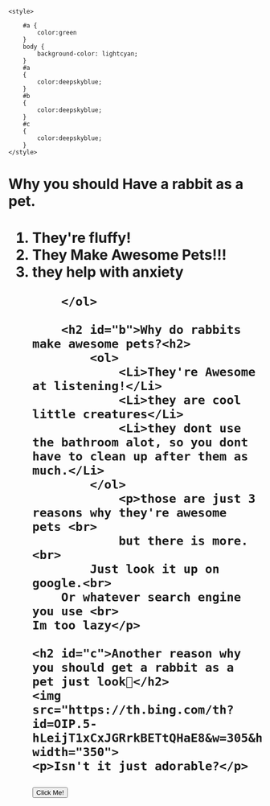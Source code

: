 <!DOCTYPE html>
<html lang="en">
<head>
    <meta charset="UTF-8">
    <meta name="viewport" content="width=device-width, initial-scale=1.0">
    <title>Facts about rabbits</title>
    <link rel="icon" href="https://www.bing.com/th?id=OIP.a6sO7_-ly2Me0oOxppNIHAHaEu&w=202&h=200&c=8&rs=1&qlt=90&o=6&dpr=2&pid=3.1&rm=2">

    <style>

        #a {
            color:green
        }
        body {
            background-color: lightcyan;
        }
        #a
        {
            color:deepskyblue;
        }
        #b
        {
            color:deepskyblue;
        }
        #c
        {
            color:deepskyblue;
        }
    </style>
</head>
<body>
    <h1 id="a">Why you should Have a rabbit as a pet.<h1>
        <ol>
          <Li>They're fluffy!</Li>
          <li>They Make Awesome Pets!!!</li>
          <li> they help with anxiety</li>


        </ol>

        <h2 id="b">Why do rabbits make awesome pets?<h2>
            <ol>
                <Li>They're Awesome at listening!</Li>
                <Li>they are cool little creatures</Li>
                <Li>they dont use the bathroom alot, so you dont have to clean up after them as much.</Li>
            </ol>
                <p>those are just 3 reasons why they're awesome pets <br>
                but there is more.<br>
            Just look it up on google.<br>
        Or whatever search engine you use <br>
    Im too lazy</p>

    <h2 id="c">Another reason why you should get a rabbit as a pet just look👀</h2>
    <img src="https://th.bing.com/th?id=OIP.5-hLeijT1xCxJGRrkBETtQHaE8&w=305&h=204&c=8&rs=1&qlt=90&o=6&dpr=2&pid=3.1&rm=2"
    width="350">
    <p>Isn't it just adorable?</p>

    

    
            
    
    
<button type="button">Click Me!</button>

</body> </html>




